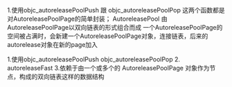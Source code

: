 1.使用objc_autoreleasePoolPush 跟 objc_autoreleasePoolPop 这两个函数都是对AutoreleasePoolPage的简单封装；
 AutoreleasePool 由AutoreleasePoolPage以双向链表的形式组合而成
 一个AutoreleasePoolPage的空间被占满时，会新建一个AutoreleasePoolPage对象，连接链表，后来的autorelease对象在新的page加入


1.使用objc_autoreleasePoolPush   objc_autoreleasePoolPop
2. autoreleaseFast 
3.依赖于由一个或多个的 AutoreleasePoolPage 对象作为节点，构成的双向链表这样的数据结构

